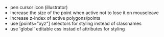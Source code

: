- pen cursor icon (illustrator)
- increase the size of the point when active not to lose it on mouseleave
- increase z-index of active polygons/points
- use [points="xyz"] selectors for styling instead of classnames
- use 'global' editable css instad of attributes for styling
